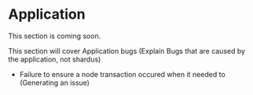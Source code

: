 # Application

This section is coming soon.

This section will cover Application bugs (Explain Bugs that are caused by the application, not shardus)

- Failure to ensure a node transaction occured when it needed to (Generating an issue)
